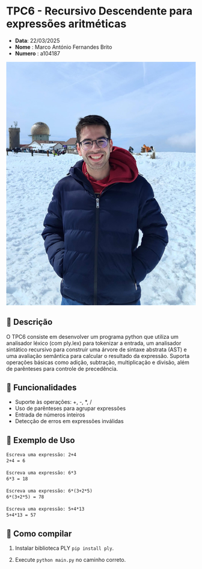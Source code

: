 # TPC6 - Recursivo Descendente para expressões aritméticas

- **Data**: 22/03/2025
- **Nome** : Marco António Fernandes Brito
- **Numero** : a104187

 ![104187](/img/104187.png)

## 📌 Descrição
O TPC6 consiste em desenvolver um programa python  que utiliza um analisador léxico (com ply.lex) para tokenizar a entrada, um analisador sintático recursivo para construir uma árvore de sintaxe abstrata (AST) e uma avaliação semântica para calcular o resultado da expressão. Suporta operações básicas como adição, subtração, multiplicação e divisão, além de parênteses para controle de precedência.

## 📌 Funcionalidades 

- Suporte às operações: +, -, *, /
- Uso de parênteses para agrupar expressões
- Entrada de números inteiros
- Detecção de erros em expressões inválidas


## 📌 Exemplo de Uso
``` 
Escreva uma expressão: 2+4
2+4 = 6

Escreva uma expressão: 6*3
6*3 = 18

Escreva uma expressão: 6*(3+2*5)
6*(3+2*5) = 78

Escreva uma expressão: 5+4*13
5+4*13 = 57

```

## 📌 Como compilar 

1. Instalar biblioteca PLY ```pip install ply```.

2. Execute ```python main.py``` no caminho correto.

